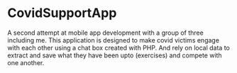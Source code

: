 # CovidSupportApp
A second attempt at mobile app development with a group of three including me.
This application is designed to make covid victims engage with each other using a chat box created with PHP.
And rely on local data to extract and save what they have been upto (exercises) and compete with one another. 
